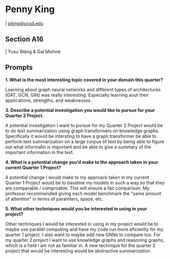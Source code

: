 # Penny King
| pking@ucsd.edu

## Section A16
| Yusu Wang & Gal Mishne

## Prompts
**1. What is the most interesting topic covered in your domain this quarter?**

Learning about graph neural networks and different types of architectures (GAT, GCN, GIN) was really interesting. Especially learning aout their applications, strengths, and weaknesses.

**3. Describe a potential investigation you would like to pursue for your Quarter 2 Project.**

A potential investigation I want to pursue for my Quarter 2 Project would be to do text summarization using graph transformers on knowledge graphs. Specifically it would be intersting to have a graph transformer be able to perform text summarization on a large corpus of text by being able to figure out what informatin is important and be able to give a summary of the important information in the text.

**4. What is a potential change you’d make to the approach taken in your current Quarter 1 Project?**

A potential change I would make to my approack taken in my current Quarter 1 Project would be to baseline my models in such a way so that they are comparable / comproable. This will ensure a fair comparison. My professor recommended giving each model benchmark the "same amount of attention" in terms of paramters, space, etc.

**5. What other techniques would you be interested in using in your project?**

Other techniques I would be interested in using in my project would be to maybe use parallel computing and have my code run more eficiently for my quarter 1 project. I also want to maybe add new GNNs to compare too.
For my quarter 2 project I want to use knowledge graphs and reasoning graphs, which is a field I am not as familiar in. A new technique for the quarter 2 project that would be interesting would be abstractive summarization.
